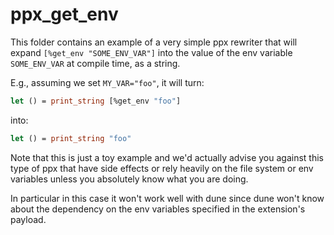 # ppx_get_env

This folder contains an example of a very simple ppx rewriter that will expand
`[%get_env "SOME_ENV_VAR"]` into the value of the env variable `SOME_ENV_VAR` at compile time,
as a string.

E.g., assuming we set `MY_VAR="foo"`, it will turn:

```ocaml
let () = print_string [%get_env "foo"]
```

into:

```ocaml
let () = print_string "foo"
```

Note that this is just a toy example and we'd actually advise you against this type of ppx
that have side effects or rely heavily on the file system or env variables unless you absolutely know
what you are doing.

In particular in this case it won't work well with dune since dune won't know about the dependency
on the env variables specified in the extension's payload.
